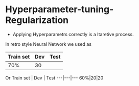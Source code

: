 # Hyperparameter-tuning-Regularization
* Applying Hyperparametrs correctly is a Itaretive process.

In retro style Neural Network we used as  

Train set | Dev | Test
---|---|---
70%|30|
Or
Train set | Dev | Test
---|---|---
60%|20|20
